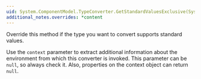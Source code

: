 ```yaml
---
uid: System.ComponentModel.TypeConverter.GetStandardValuesExclusive(System.ComponentModel.ITypeDescriptorContext)
additional_notes.overrides: *content
---
```


<p>Override this method if the type you want to convert supports standard values.  
  
 Use the <code>context</code> parameter to extract additional information about the environment from which this converter is invoked. This parameter can be `null`, so always check it. Also, properties on the context object can return `null`.</p>


